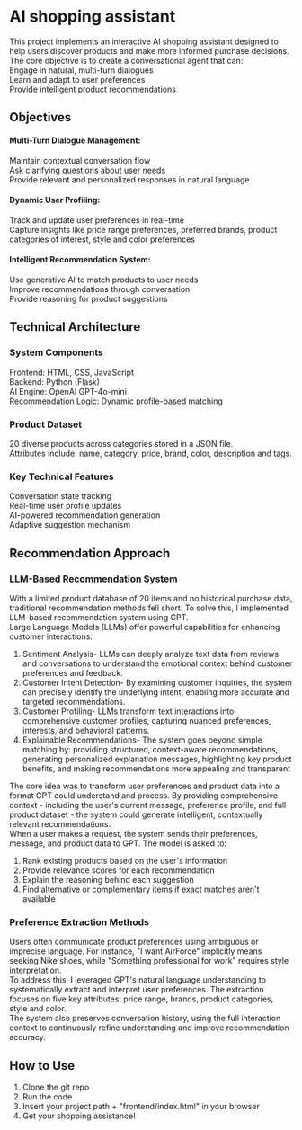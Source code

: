 # AI shopping assistant
This project implements an interactive AI shopping assistant designed to help users discover products and make more informed purchase decisions. The core objective is to create a conversational agent that can: \
Engage in natural, multi-turn dialogues \
Learn and adapt to user preferences \
Provide intelligent product recommendations 

## Objectives
#### Multi-Turn Dialogue Management: 
Maintain contextual conversation flow \
Ask clarifying questions about user needs \
Provide relevant and personalized responses in natural language
#### Dynamic User Profiling: 
Track and update user preferences in real-time \
Capture insights like price range preferences, preferred brands, product categories of interest, style and color preferences
#### Intelligent Recommendation System: 
Use generative AI to match products to user needs \
Improve recommendations through conversation \
Provide reasoning for product suggestions

## Technical Architecture
### System Components
Frontend: HTML, CSS, JavaScript \
Backend: Python (Flask) \
AI Engine: OpenAI GPT-4o-mini \
Recommendation Logic: Dynamic profile-based matching
 ### Product Dataset
20 diverse products across categories stored in a JSON file. \
Attributes include: name, category, price, brand, color, description and tags.
### Key Technical Features
Conversation state tracking \
Real-time user profile updates \
AI-powered recommendation generation \
Adaptive suggestion mechanism 

## Recommendation Approach
### LLM-Based Recommendation System
With a limited product database of 20 items and no historical purchase data, traditional recommendation methods fell short. To solve this, I implemented LLM-based recommendation system using GPT. \
Large Language Models (LLMs) offer powerful capabilities for enhancing customer interactions:
1. Sentiment Analysis- LLMs can deeply analyze text data from reviews and conversations to understand the emotional context behind customer preferences and feedback.
2. Customer Intent Detection- By examining customer inquiries, the system can precisely identify the underlying intent, enabling more accurate and targeted recommendations.
3. Customer Profiling- LLMs transform text interactions into comprehensive customer profiles, capturing nuanced preferences, interests, and behavioral patterns.
4. Explainable Recommendations- The system goes beyond simple matching by:
providing structured, context-aware recommendations, 
generating personalized explanation messages,
highlighting key product benefits,
and making recommendations more appealing and transparent


The core idea was to transform user preferences and product data into a format GPT could understand and process. By providing comprehensive context - including the user's current message, preference profile, and full product dataset - the system could generate intelligent, contextually relevant recommendations. \
When a user makes a request, the system sends their preferences, message, and product data to GPT. The model is asked to:
1. Rank existing products based on the user's information
2. Provide relevance scores for each recommendation
3. Explain the reasoning behind each suggestion
4. Find alternative or complementary items if exact matches aren't available

### Preference Extraction Methods
Users often communicate product preferences using ambiguous or imprecise language. For instance, "I want AirForce" implicitly means seeking Nike shoes, while "Something professional for work" requires style interpretation. \
To address this, I leveraged GPT's natural language understanding to systematically extract and interpret user preferences. The extraction focuses on five key attributes: price range, brands, product categories, style and color. \
The system also preserves conversation history, using the full interaction context to continuously refine understanding and improve recommendation accuracy.

## How to Use
1. Clone the git repo
2. Run the code
3. Insert your project path + "frontend/index.html" in your browser
4. Get your shopping assistance! 
